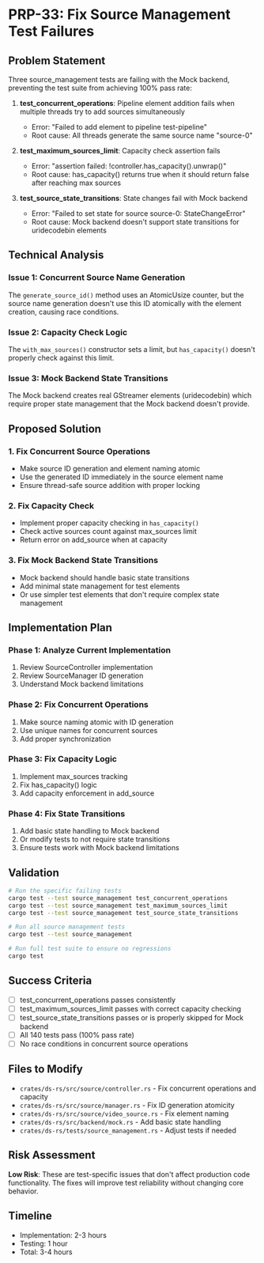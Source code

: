 # PRP-33: Fix Source Management Test Failures

## Problem Statement

Three source_management tests are failing with the Mock backend, preventing the test suite from achieving 100% pass rate:

1. **test_concurrent_operations**: Pipeline element addition fails when multiple threads try to add sources simultaneously
   - Error: "Failed to add element to pipeline test-pipeline"
   - Root cause: All threads generate the same source name "source-0"

2. **test_maximum_sources_limit**: Capacity check assertion fails
   - Error: "assertion failed: !controller.has_capacity().unwrap()"
   - Root cause: has_capacity() returns true when it should return false after reaching max sources

3. **test_source_state_transitions**: State changes fail with Mock backend
   - Error: "Failed to set state for source source-0: StateChangeError"
   - Root cause: Mock backend doesn't support state transitions for uridecodebin elements

## Technical Analysis

### Issue 1: Concurrent Source Name Generation
The `generate_source_id()` method uses an AtomicUsize counter, but the source name generation doesn't use this ID atomically with the element creation, causing race conditions.

### Issue 2: Capacity Check Logic
The `with_max_sources()` constructor sets a limit, but `has_capacity()` doesn't properly check against this limit.

### Issue 3: Mock Backend State Transitions
The Mock backend creates real GStreamer elements (uridecodebin) which require proper state management that the Mock backend doesn't provide.

## Proposed Solution

### 1. Fix Concurrent Source Operations
- Make source ID generation and element naming atomic
- Use the generated ID immediately in the source element name
- Ensure thread-safe source addition with proper locking

### 2. Fix Capacity Check
- Implement proper capacity checking in `has_capacity()`
- Check active sources count against max_sources limit
- Return error on add_source when at capacity

### 3. Fix Mock Backend State Transitions
- Mock backend should handle basic state transitions
- Add minimal state management for test elements
- Or use simpler test elements that don't require complex state management

## Implementation Plan

### Phase 1: Analyze Current Implementation
1. Review SourceController implementation
2. Review SourceManager ID generation
3. Understand Mock backend limitations

### Phase 2: Fix Concurrent Operations
1. Make source naming atomic with ID generation
2. Use unique names for concurrent sources
3. Add proper synchronization

### Phase 3: Fix Capacity Logic
1. Implement max_sources tracking
2. Fix has_capacity() logic
3. Add capacity enforcement in add_source

### Phase 4: Fix State Transitions
1. Add basic state handling to Mock backend
2. Or modify tests to not require state transitions
3. Ensure tests work with Mock backend limitations

## Validation

```bash
# Run the specific failing tests
cargo test --test source_management test_concurrent_operations
cargo test --test source_management test_maximum_sources_limit  
cargo test --test source_management test_source_state_transitions

# Run all source management tests
cargo test --test source_management

# Run full test suite to ensure no regressions
cargo test
```

## Success Criteria

- [ ] test_concurrent_operations passes consistently
- [ ] test_maximum_sources_limit passes with correct capacity checking
- [ ] test_source_state_transitions passes or is properly skipped for Mock backend
- [ ] All 140 tests pass (100% pass rate)
- [ ] No race conditions in concurrent source operations

## Files to Modify

- `crates/ds-rs/src/source/controller.rs` - Fix concurrent operations and capacity
- `crates/ds-rs/src/source/manager.rs` - Fix ID generation atomicity
- `crates/ds-rs/src/source/video_source.rs` - Fix element naming
- `crates/ds-rs/src/backend/mock.rs` - Add basic state handling
- `crates/ds-rs/tests/source_management.rs` - Adjust tests if needed

## Risk Assessment

**Low Risk**: These are test-specific issues that don't affect production code functionality. The fixes will improve test reliability without changing core behavior.

## Timeline

- Implementation: 2-3 hours
- Testing: 1 hour
- Total: 3-4 hours